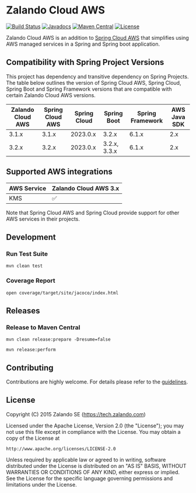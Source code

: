 # Zalando Cloud AWS

[![Build Status](https://github.com/zalando/spring-cloud-config-aws-kms/actions/workflows/maven-build.yml/badge.svg?branch=master)](https://github.com/zalando/spring-cloud-config-aws-kms/actions/workflows/maven-build.yml)
[![Javadocs](http://javadoc.io/badge/org.zalando/spring-cloud-config-aws-kms.svg?color=blue)](http://javadoc.io/doc/org.zalando/spring-cloud-config-aws-kms)
[![Maven Central](https://img.shields.io/maven-central/v/org.zalando/spring-cloud-config-aws-kms.svg)](https://maven-badges.herokuapp.com/maven-central/org.zalando/spring-cloud-config-aws-kms)
[![License](https://img.shields.io/badge/license-Apache_2.0-blue.svg)](https://raw.githubusercontent.com/zalando-incubator/aws-support-spring-boot-starter/master/LICENSE)

Zalando Cloud AWS is an addition to [Spring Cloud AWS](https://github.com/awspring/spring-cloud-aws) that simplifies using AWS managed services in a Spring and Spring boot application.

## Compatibility with Spring Project Versions

This project has dependency and transitive dependency on Spring Projects. The table below outlines the version of Spring Cloud AWS, Spring Cloud, Spring Boot and Spring Framework versions that are compatible with certain Zalando Cloud AWS versions.

| Zalando Cloud AWS | Spring Cloud AWS | Spring Cloud | Spring Boot  | Spring Framework | AWS Java SDK |
| ----------------- | ---------------- | ------------ | ------------ | ---------------- | ------------ |
| 3.1.x             | 3.1.x            | 2023.0.x     | 3.2.x        | 6.1.x            | 2.x          |
| 3.2.x             | 3.2.x            | 2023.0.x     | 3.2.x, 3.3.x | 6.1.x            | 2.x          |

## Supported AWS integrations

| AWS Service | Zalando Cloud AWS 3.x | 
| ----------- | --------------------- |
| KMS         | ✅                    |

Note that Spring Cloud AWS and Spring Cloud provide support for other AWS services in their projects.


Development
-----------

### Run Test Suite

    mvn clean test
    
### Coverage Report

    open coverage/target/site/jacoco/index.html

Releases
--------

### Release to Maven Central

    mvn clean release:prepare -Dresume=false

    mvn release:perform

Contributing
------------

Contributions are highly welcome. For details please refer to the [guidelines](https://github.com/zalando/spring-cloud-config-aws-kms/tree/master/CONTRIBUTING.md).

License
-------

Copyright (C) 2015 Zalando SE (https://tech.zalando.com)

Licensed under the Apache License, Version 2.0 (the "License");
you may not use this file except in compliance with the License.
You may obtain a copy of the License at

    http://www.apache.org/licenses/LICENSE-2.0

Unless required by applicable law or agreed to in writing, software
distributed under the License is distributed on an "AS IS" BASIS,
WITHOUT WARRANTIES OR CONDITIONS OF ANY KIND, either express or implied.
See the License for the specific language governing permissions and
limitations under the License.
